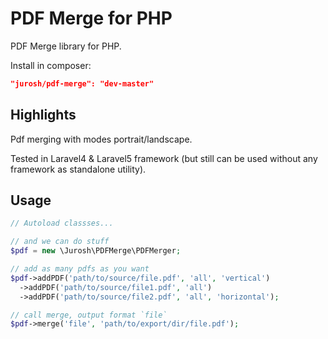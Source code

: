 # PDF Merge for PHP

PDF Merge library for PHP.

Install in composer:

```json
"jurosh/pdf-merge": "dev-master"
```

## Highlights

Pdf merging with modes portrait/landscape.

Tested in Laravel4 & Laravel5 framework (but still can be used without any framework as standalone utility).

## Usage

```php
// Autoload classses...

// and we can do stuff
$pdf = new \Jurosh\PDFMerge\PDFMerger;

// add as many pdfs as you want
$pdf->addPDF('path/to/source/file.pdf', 'all', 'vertical')
  ->addPDF('path/to/source/file1.pdf', 'all')
  ->addPDF('path/to/source/file2.pdf', 'all', 'horizontal');

// call merge, output format `file`
$pdf->merge('file', 'path/to/export/dir/file.pdf');
```
